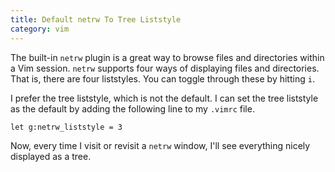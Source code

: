 ```yaml
---
title: Default netrw To Tree Liststyle
category: vim
---
```


The built-in `netrw` plugin is a great way to browse files and directories
within a Vim session. `netrw` supports four ways of displaying files and
directories. That is, there are four liststyles. You can toggle through
these by hitting `i`.

I prefer the tree liststyle, which is not the default. I can set the tree
liststyle as the default by adding the following line to my `.vimrc` file.

```vimscript
let g:netrw_liststyle = 3
```

Now, every time I visit or revisit a `netrw` window, I'll see everything
nicely displayed as a tree.
